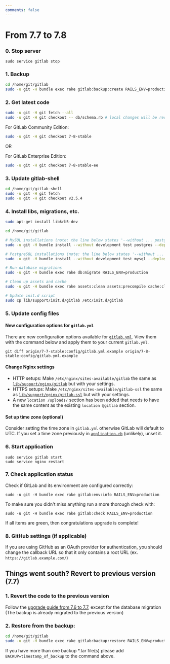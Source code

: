 ```yaml
---
comments: false
---
```


# From 7.7 to 7.8

### 0. Stop server

    sudo service gitlab stop

### 1. Backup

```bash
cd /home/git/gitlab
sudo -u git -H bundle exec rake gitlab:backup:create RAILS_ENV=production
```

### 2. Get latest code

```bash
sudo -u git -H git fetch --all
sudo -u git -H git checkout -- db/schema.rb # local changes will be restored automatically
```

For GitLab Community Edition:

```bash
sudo -u git -H git checkout 7-8-stable
```

OR

For GitLab Enterprise Edition:

```bash
sudo -u git -H git checkout 7-8-stable-ee
```

### 3. Update gitlab-shell

```bash
cd /home/git/gitlab-shell
sudo -u git -H git fetch
sudo -u git -H git checkout v2.5.4
```

### 4. Install libs, migrations, etc.

```bash
sudo apt-get install libkrb5-dev

cd /home/git/gitlab

# MySQL installations (note: the line below states '--without ... postgres')
sudo -u git -H bundle install --without development test postgres --deployment

# PostgreSQL installations (note: the line below states '--without ... mysql')
sudo -u git -H bundle install --without development test mysql --deployment

# Run database migrations
sudo -u git -H bundle exec rake db:migrate RAILS_ENV=production

# Clean up assets and cache
sudo -u git -H bundle exec rake assets:clean assets:precompile cache:clear RAILS_ENV=production

# Update init.d script
sudo cp lib/support/init.d/gitlab /etc/init.d/gitlab
```

### 5. Update config files

#### New configuration options for `gitlab.yml`

There are new configuration options available for [`gitlab.yml`][yaml]. View them with the command below and apply them to your current `gitlab.yml`.

```
git diff origin/7-7-stable:config/gitlab.yml.example origin/7-8-stable:config/gitlab.yml.example
```

#### Change Nginx settings

- HTTP setups: Make `/etc/nginx/sites-available/gitlab` the same as [`lib/support/nginx/gitlab`][nginx] but with your settings.
- HTTPS setups: Make `/etc/nginx/sites-available/gitlab-ssl` the same as [`lib/support/nginx/gitlab-ssl`][nginx-ssl] but with your settings.
- A new `location /uploads/` section has been added that needs to have the same content as the existing `location @gitlab` section.

#### Set up time zone (optional)

Consider setting the time zone in `gitlab.yml` otherwise GitLab will default to UTC. If you set a time zone previously in [`application.rb`][app] (unlikely), unset it.

### 6. Start application

    sudo service gitlab start
    sudo service nginx restart

### 7. Check application status

Check if GitLab and its environment are configured correctly:

    sudo -u git -H bundle exec rake gitlab:env:info RAILS_ENV=production

To make sure you didn't miss anything run a more thorough check with:

    sudo -u git -H bundle exec rake gitlab:check RAILS_ENV=production

If all items are green, then congratulations upgrade is complete!

### 8. GitHub settings (if applicable)

If you are using GitHub as an OAuth provider for authentication, you should change the callback URL so that it
only contains a root URL (ex. `https://gitlab.example.com/`)

## Things went south? Revert to previous version (7.7)

### 1. Revert the code to the previous version
Follow the [upgrade guide from 7.6 to 7.7](7.6-to-7.7.md), except for the database migration
(The backup is already migrated to the previous version)

### 2. Restore from the backup:

```bash
cd /home/git/gitlab
sudo -u git -H bundle exec rake gitlab:backup:restore RAILS_ENV=production
```
If you have more than one backup *.tar file(s) please add `BACKUP=timestamp_of_backup` to the command above.

[yaml]: https://gitlab.com/gitlab-org/gitlab-ce/blob/7-8-stable/config/gitlab.yml.example
[app]: https://gitlab.com/gitlab-org/gitlab-ce/blob/7-8-stable/config/application.rb
[nginx]: https://gitlab.com/gitlab-org/gitlab-ce/blob/7-8-stable/lib/support/nginx/gitlab
[nginx-ssl]: https://gitlab.com/gitlab-org/gitlab-ce/blob/7-8-stable/lib/support/nginx/gitlab-ssl
